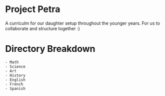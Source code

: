 # Project Petra
A curriculm for our daughter setup throughout the younger years. For us to collaborate and structure together :)
# Directory Breakdown
    - Math
    - Science 
    - Art
    - History
    - English
    - French
    - Spanish
